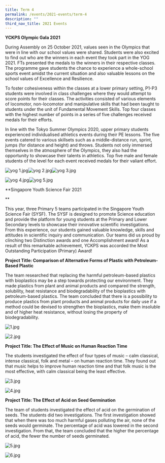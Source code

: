 ```yaml
---
title: Term 4
permalink: /events/2021-events/term-4
description: ""
third_nav_title: 2021 Events
---
```

**YCKPS Olympic Gala 2021**

During Assembly on 25 October 2021, values seen in the Olympics that were in line with our school values were shared. Students were also excited to find out who are the winners in each event they took part in the YOG 2021. FTs presented the medals to the winners in their respective classes. The programme gave students the chance to experience a whole-school sports event amidst the current situation and also valuable lessons on the school values of Excellence and Resilience. 

To foster cohesiveness within the classes at a lower primary setting, P1-P3 students were involved in class challenges where they would attempt to score points for their classes. The activities consisted of various elements of locomotor, non-locomotor and manipulative skills that had been taught to students under the unit of Fundamental Movement Skills. Top four classes with the highest number of points in a series of five challenges received medals for their efforts. 

In line with the Tokyo Summer Olympics 2020, upper primary students experienced individualised athletics events during their PE lessons. The five events catered to various skillsets such as a middle-distance run, sprint, jumps (for distance and height) and throws. Students not only immersed themselves in the atmosphere of the Olympics, they also had the opportunity to showcase their talents in athletics. Top five male and female students of the level for each event received medals for their valiant effort. 

![yog 1.jpg](https://yiochukangpri.moe.edu.sg/qql/slot/u746/2021%20events/YOG/yog%201.jpg)![yog 2.jpg](https://yiochukangpri.moe.edu.sg/qql/slot/u746/2021%20events/YOG/yog%202.jpg)![yog 3.jpg](https://yiochukangpri.moe.edu.sg/qql/slot/u746/2021%20events/YOG/yog%203.jpg)  

  

  

  

  

  

  

  

![yog 4.jpg](https://yiochukangpri.moe.edu.sg/qql/slot/u746/2021%20events/YOG/yog%204.jpg)![yog 5.jpg](https://yiochukangpri.moe.edu.sg/qql/slot/u746/2021%20events/YOG/yog%205.jpg)  

  

  

  

  

  

  

  

  

**Singapore Youth Science Fair 2021  
  
**

This year, three Primary 5 teams participated in the Singapore Youth Science Fair (SYSF). The SYSF is designed to promote Science education and provide the platform for young students at the Primary and Lower Secondary levels to showcase their innovative scientific investigations. From this experience, our students gained valuable knowledge, skills and attitudes in scientific inquiry and communication. Our teams did us proud by clinching two Distinction awards and one Accomplishment award! As a result of this remarkable achievement, YCKPS was accorded the Most Outstanding Participation (Primary) Award! 

**Project Title: Comparison of Alternative Forms of Plastic with Petroleum-Based Plastic** 

The team researched that replacing the harmful petroleum-based plastics with bioplastics may be a step towards protecting our environment. They made plastics from plant and animal products and compared the strength, solubility, heat resistance and biodegradability of the bioplastics with petroleum-based plastics. The team concluded that there is a possibility to produce plastics from plant products and animal products for daily use if a method could be devised to strengthen the bioplastics, make them insoluble and of higher heat resistance, without losing the property of biodegradability.  

![1.jpg](https://yiochukangpri.moe.edu.sg/qql/slot/u746/2021%20events/youth%20science%20fair/1.jpg)

![2.jpg](https://yiochukangpri.moe.edu.sg/qql/slot/u746/2021%20events/youth%20science%20fair/2.jpg)

**Project Title: The Effect of Music on Human Reaction Time** 

The students investigated the effect of four types of music – calm classical, intense classical, folk and metal – on human reaction time. They found out that music helps to improve human reaction time and that folk music is the most effective, with calm classical being the least effective.  

![3.jpg](https://yiochukangpri.moe.edu.sg/qql/slot/u746/2021%20events/youth%20science%20fair/3.jpg)

![4.jpg](https://yiochukangpri.moe.edu.sg/qql/slot/u746/2021%20events/youth%20science%20fair/4.jpg)

**Project Title: The Effect of Acid on Seed Germination**

The team of students investigated the effect of acid on the germination of seeds. The students did two investigations. The first investigation showed that when there was too much harmful gases polluting the air, none of the seeds would germinate. The percentage of acid was lowered in the second investigation. From that, the team concluded that the higher the percentage of acid, the fewer the number of seeds germinated.

![5.jpg](https://yiochukangpri.moe.edu.sg/qql/slot/u746/2021%20events/youth%20science%20fair/5.jpg)

![6.jpg](https://yiochukangpri.moe.edu.sg/qql/slot/u746/2021%20events/youth%20science%20fair/6.jpg)